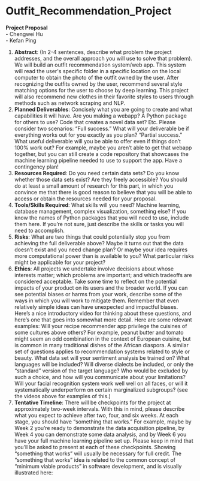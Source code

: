 # Outfit_Recommendation_Project

__Project Proposal__
<br> - Chengwei Hu <br> - Kefan Ping

1. __Abstract__: (In 2-4 sentences, describe what problem the project addresses, and the overall approach you will use to solve that problem). We will build an outfit recommendation system/web app. This system will read the user's specific folder in a specific location on the local computer to obtain the photo of the outfit owned by the user. After recognizing the outfits owned by the user, recommend several style matching options for the user to choose by deep learning. This project will also recommend new clothes in their favorite styles to users through methods such as network scraping and NLP.
2. __Planned Deliverables__: Concisely what you are going to create and what capabilities it will have. Are you making a webapp? A Python package for others to use? Code that creates a novel data set? Etc. Please consider two scenarios:
“Full success.” What will your deliverable be if everything works out for you exactly as you plan?
“Partial success.” What useful deliverable will you be able to offer even if things don’t 100% work out? For example, maybe you aren’t able to get that webapp together, but you can still create a code repository that showcases the machine learning pipeline needed to use to support the app. Have a contingency plan!
3. __Resources Required__: Do you need certain data sets? Do you know whether those data sets exist? Are they freely accessible? You should do at least a small amount of research for this part, in which you convince me that there is good reason to believe that you will be able to access or obtain the resources needed for your proposal.
4. __Tools/Skills Required__: What skills will you need? Machine learning, database management, complex visualization, something else? If you know the names of Python packages that you will need to use, include them here. If you’re not sure, just describe the skills or tasks you will need to accomplish.
5. __Risks__: What are two things that could potentially stop you from achieving the full deliverable above? Maybe it turns out that the data doesn’t exist and you need change plan? Or maybe your idea requires more computational power than is available to you? What particular risks might be applicable for your project?
6. __Ethics__: All projects we undertake involve decisions about whose interests matter; which problems are important; and which tradeoffs are considered acceptable. Take some time to reflect on the potential impacts of your product on its users and the broader world. If you can see potential biases or harms from your work, describe some of the ways in which you will work to mitigate them. Remember that even relatively simple ideas can have unexpected and impactful biases. Here’s a nice introductory video for thinking about these questions, and here’s one that goes into somewhat more detail. Here are some relevant examples:
Will your recipe recommender app privilege the cuisines of some cultures above others? For example, peanut butter and tomato might seem an odd combination in the context of European cuisine, but is common in many traditional dishes of the African diaspora. A similar set of questions applies to recommendation systems related to style or beauty.
What data set will your sentiment analysis be trained on? What languages will be included? Will diverse dialects be included, or only the “standard” version of the target language? Who would be excluded by such a choice, and how will you communicate about your limitations?
Will your facial recognition system work well well on all faces, or will it systematically underperform on certain marginalized subgroups? (see the videos above for examples of this.)
7. __Tentative Timeline__: There will be checkpoints for the project at approximately two-week intervals. With this in mind, please describe what you expect to achieve after two, four, and six weeks. At each stage, you should have “something that works.” For example, maybe by Week 2 you’re ready to demonstrate the data acquisition pipeline, by Week 4 you can demonstrate some data analysis, and by Week 6 you have your full machine learning pipeline set up. Please keep in mind that you’ll be asked to present at each of these checkpoints. Showing “something that works” will usually be necessary for full credit. The “something that works” idea is related to the common concept of “minimum viable products” in software development, and is visually illustrated here:

